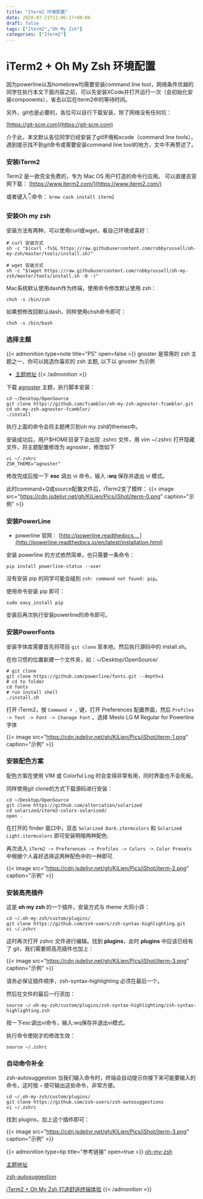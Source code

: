 ```yaml
---
title: "Iterm2 环境配置"
date: 2020-07-21T11:06:17+08:00
draft: false
tags: ["Iterm2","Oh My Zsh"]
categories: ["Iterm2"]
---
```

# iTerm2 + Oh My Zsh 环境配置


因为powerline以及homebrew均需要安装command line tool，网络条件优越的同学在执行本文下面内容之前，可以先安装XCode并打开运行一次（会初始化安装components），省去以后在iterm2中的等待时间。

另外，git也是必要的，各位可以自行下载安装，除了网络没有任何坑：

[https://git-scm.com](https://git-scm.com)

介于此，本文默认各位同学已经安装了git环境和xcode（command line tools），遇到提示找不到git命令或需要安装command line tool的地方，文中不再赘述了。

### 安装iTerm2
Term2 是一款完全免费的，专为 Mac OS 用户打造的命令行应用。
可以直接去官网下载： [https://www.iterm2.com/](https://www.iterm2.com/)

或者键入👇命令：
```brew cask install iterm2```

### 安装Oh my zsh

安装方法有两种，可以使用curl或wget，看自己环境或喜好：

```
# curl 安装方式
sh -c "$(curl -fsSL https://raw.githubusercontent.com/robbyrussell/oh-my-zsh/master/tools/install.sh)"
```

```
# wget 安装方式
sh -c "$(wget https://raw.githubusercontent.com/robbyrussell/oh-my-zsh/master/tools/install.sh -O -)"
```

Mac系统默认使用dash作为终端，使用命令修改默认使用 zsh：

```
chsh -s /bin/zsh
```

如果想修改回默认dash，同样使用chsh命令即可：

```
chsh -s /bin/bash
```

### 选择主题
{{< admonition type=note title="PS" open=false >}}
gnoster 是常用的 zsh 主题之一，你可以挑选你喜欢的 zsh 主题, 以下以 gnoster 为示例
* [主题地址](https://github.com/robbyrussell/oh-my-zsh/wiki/Themes)
{{< /admonition >}}

下载 [agnoster](https://github.com/fcamblor/oh-my-zsh-agnoster-fcamblor) 主题，执行脚本安装：

```
cd ~/Desktop/OpenSource
git clone https://github.com/fcamblor/oh-my-zsh-agnoster-fcamblor.git
cd oh-my-zsh-agnoster-fcamblor/
./install
```

执行上面的命令会将主题拷贝到oh my zsh的themes中。

安装成功后，用户$HOME目录下会出现 .zshrc 文件，用 vim ~/.zshrc 打开隐藏文件，将主题配置修改为 agnoster，修改如下

```
vi ~/.zshrc
ZSH_THEME="agnoster"
```

修改完成后按一下 **esc** 调出 vi 命令，输入 **:wq** 保存并退出 vi 模式。

此时command+Q或source配置文件后，iTerm2变了模样：
{{< image src="https://cdn.jsdelivr.net/gh/KiLien/Pics/iShot/iterm-0.png" caption="示例" >}}

### 安装PowerLine

* powerline 官网： [http://powerline.readthedocs....](http://powerline.readthedocs.io/en/latest/installation.html)

安装 powerline 的方式依然简单，也只需要一条命令：

```
pip install powerline-status --user
```

没有安装 pip 的同学可能会碰到 `zsh: command not found: pip`。

使用命令安装 pip 即可：

```
sudo easy_install pip
```

安装后再次执行安装powerline的命令即可。

### 安装PowerFonts

安装字体库需要首先将项目 `git clone` 至本地，然后执行源码中的 install.sh。

在你习惯的位置新建一个文件夹，如：~/Desktop/OpenSource/

```
# git clone
git clone https://github.com/powerline/fonts.git --depth=1
# cd to folder
cd fonts
# run install shell
./install.sh
```

打开 iTerm2，按 `Command + ,` 键，打开 Preferences 配置界面，然后 `Profiles -> Text -> Font -> Chanage Font` ，选择 Meslo LG M Regular for Powerline 字体

{{< image src="https://cdn.jsdelivr.net/gh/KiLien/Pics/iShot/iterm-1.png" caption="示例" >}}


### 安装配色方案

配色方案在使用 VIM 或 Colorful Log 时会变得非常有用，同时界面也不会死板。

同样使用git clone的方式下载源码进行安装：

```
cd ~/Desktop/OpenSource
git clone https://github.com/altercation/solarized
cd solarized/iterm2-colors-solarized/
open .
```

在打开的 finder 窗口中，双击 `Solarized Dark.itermcolors` 和 `Solarized Light.itermcolors` 即可安装明暗两种配色.

再次进入 `iTerm2 -> Preferences -> Profiles -> Colors -> Color Presets` 中根据个人喜好选择这两种配色中的一种即可.

{{< image src="https://cdn.jsdelivr.net/gh/KiLien/Pics/iShot/iterm-2.png" caption="示例" >}}

### 安装高亮插件

这是 **oh my zsh** 的一个插件，安装方式与 theme 大同小异：

```
cd ~/.oh-my-zsh/custom/plugins/
git clone https://github.com/zsh-users/zsh-syntax-highlighting.git
vi ~/.zshrc
```

这时再次打开 zshrc 文件进行编辑。找到 **plugins**，此时 **plugins** 中应该已经有了 git，我们需要把高亮插件也加上：

{{< image src="https://cdn.jsdelivr.net/gh/KiLien/Pics/iShot/iterm-3.png" caption="示例" >}}

请务必保证插件顺序，zsh-syntax-highlighting 必须在最后一个。

然后在文件的最后一行添加：
```
source ~/.oh-my-zsh/custom/plugins/zsh-syntax-highlighting/zsh-syntax-highlighting.zsh
```
按一下esc调出vi命令，输入:wq保存并退出vi模式。

执行命令使刚才的修改生效：

```
source ~/.zshrc
```

### 自动命令补全

zsh-autosuggestion 当我们输入命令时，终端会自动提示你接下来可能要输入的命令，这时按 `→` 便可输出这些命令，非常方便。

```
cd ~/.oh-my-zsh/custom/plugins/
git clone https://github.com/zsh-users/zsh-autosuggestions
vi ~/.zshrc
```

找到 plugins，加上这个插件即可：

{{< image src="https://cdn.jsdelivr.net/gh/KiLien/Pics/iShot/iterm-3.png" caption="示例" >}}


{{< admonition type=tip title="参考链接" open=true >}}
[oh-my-zsh](https://github.com/robbyrussell/oh-my-zsh)

[主题地址](https://github.com/ohmyzsh/ohmyzsh/wiki/Themes)

[zsh-autosuggestion](https://github.com/sirius1024/iterm2-with-oh-my-zsh)

[iTerm2 + Oh My Zsh 打造舒适终端体验](https://segmentfault.com/a/1190000014992947)
{{< /admonition >}}
